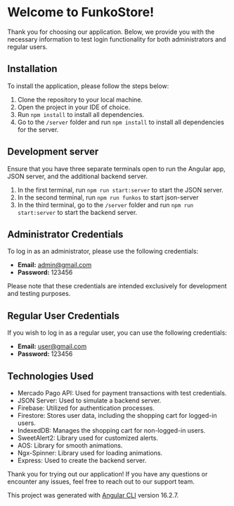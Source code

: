 # Welcome to FunkoStore!

Thank you for choosing our application. Below, we provide you with the necessary information to test login functionality for both administrators and regular users.

## Installation

To install the application, please follow the steps below:

1. Clone the repository to your local machine.
2. Open the project in your IDE of choice.
3. Run `npm install` to install all dependencies.
4. Go to the `/server` folder and run `npm install` to install all dependencies for the server.

## Development server

Ensure that you have three separate terminals open to run the Angular app, JSON server, and the additional backend server.

1. In the first terminal, run `npm run start:server` to start the JSON server.
2. In the second terminal, run `npm run funkos` to start json-server
3. In the third terminal, go to the `/server` folder and run `npm run start:server` to start the backend server.

## Administrator Credentials

To log in as an administrator, please use the following credentials:

- **Email:** admin@gmail.com
- **Password:** 123456

Please note that these credentials are intended exclusively for development and testing purposes.

## Regular User Credentials

If you wish to log in as a regular user, you can use the following credentials:

- **Email:** user@gmail.com
- **Password:** 123456

## Technologies Used

- Mercado Pago API: Used for payment transactions with test credentials.
- JSON Server: Used to simulate a backend server.
- Firebase: Utilized for authentication processes.
- Firestore: Stores user data, including the shopping cart for logged-in users.
- IndexedDB: Manages the shopping cart for non-logged-in users.
- SweetAlert2: Library used for customized alerts.
- AOS: Library for smooth animations.
- Ngx-Spinner: Library used for loading animations.
- Express: Used to create the backend server.


Thank you for trying out our application! If you have any questions or encounter any issues, feel free to reach out to our support team.

This project was generated with [Angular CLI](https://github.com/angular/angular-cli) version 16.2.7.

